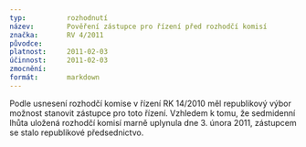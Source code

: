```yaml
---
typ:          rozhodnutí
název:        Pověření zástupce pro řízení před rozhodčí komisí
značka:       RV 4/2011
původce:      
platnost:     2011-02-03
účinnost:     2011-02-03
zmocnění:     
formát:       markdown
---
```


Podle usnesení rozhodčí komise v řízení RK 14/2010 měl republikový výbor možnost stanovit zástupce pro toto řízení. Vzhledem k tomu, že sedmidenní lhůta uložená rozhodčí komisí marně uplynula dne 3. února 2011, zástupcem se stalo republikové předsednictvo.
